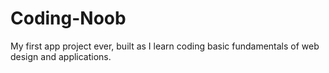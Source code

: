 # Coding-Noob
My first app project ever, built as I learn coding basic fundamentals of web design and applications. 
